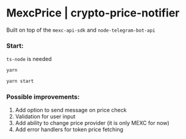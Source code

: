 # MexcPrice | crypto-price-notifier

Built on top of the `mexc-api-sdk` and `node-telegram-bot-api`

### Start:

`ts-node` is needed

```bash
yarn
```

```bash
yarn start
```

### Possible improvements:

1. Add option to send message on price check
2. Validation for user input
3. Add ability to change price provider (it is only MEXC for now)
4. Add error handlers for token price fetching
